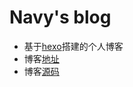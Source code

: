 # Navy's blog

- 基于[hexo](https://hexo.io/)搭建的个人博客
- 博客[地址](http://www.navyxie.com/)
- 博客[源码](https://github.com/navyxie/hexo-github-page)